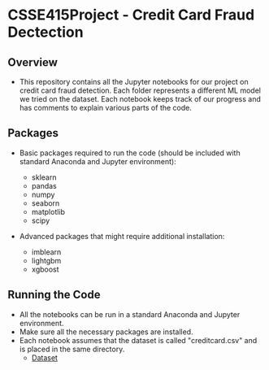 # CSSE415Project - Credit Card Fraud Dectection

## Overview
* This repository contains all the Jupyter notebooks for our project on credit card fraud detection. Each folder represents a different ML model we tried on the dataset. Each notebook keeps track of our progress and has comments to explain various parts of the code.

## Packages
* Basic packages required to run the code (should be included with standard Anaconda and Jupyter environment):
  * sklearn
  * pandas
  * numpy
  * seaborn
  * matplotlib
  * scipy

* Advanced packages that might require additional installation:
  * imblearn
  * lightgbm
  * xgboost

## Running the Code
* All the notebooks can be run in a standard Anaconda and Jupyter environment.
* Make sure all the necessary packages are installed.
* Each notebook assumes that the dataset is called "creditcard.csv" and is placed in the same directory.
  * [Dataset](https://www.kaggle.com/datasets/mlg-ulb/creditcardfraud)
